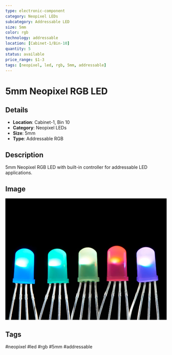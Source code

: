 ```yaml
---
type: electronic-component
category: Neopixel LEDs
subcategory: Addressable LED
size: 5mm
color: rgb
technology: addressable
location: [Cabinet-1/Bin-10]
quantity: 5
status: available
price_range: $1-3
tags: [neopixel, led, rgb, 5mm, addressable]
---
```


# 5mm Neopixel RGB LED

## Details

- **Location**: Cabinet-1, Bin 10
- **Category**: Neopixel LEDs
- **Size**: 5mm
- **Type**: Addressable RGB

## Description

5mm Neopixel RGB LED with built-in controller for addressable LED applications.

## Image

![5mm Neopixel RGB LED](../attachments/5mm-neopixel-rgb-led.jpg)

## Tags

#neopixel #led #rgb #5mm #addressable
